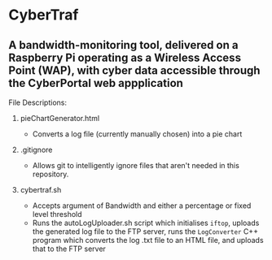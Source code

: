 # CyberTraf

## A bandwidth-monitoring tool, delivered on a Raspberry Pi operating as a Wireless Access Point (WAP), with cyber data accessible through the CyberPortal web appplication

File Descriptions:

1. pieChartGenerator.html  
    - Converts a log file (currently manually chosen) into a pie chart

2. .gitignore  
    - Allows git to intelligently ignore files that aren't needed in this repository.

3. cybertraf.sh  
    - Accepts argument of Bandwidth and either a percentage or fixed level threshold 
    - Runs the autoLogUploader.sh script which initialises `iftop`, uploads the generated log file to the FTP server, runs the `LogConverter` C++ program which converts the log .txt file to an HTML file, and uploads that to the FTP server
